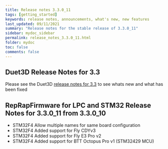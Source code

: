 ```yaml
---
title: Release notes 3.3.0_11
tags: [getting_started]
keywords: release notes, announcements, what's new, new features
last_updated: 09/11/2021
summary: "Release notes for the stable release of 3.3.0_11"
sidebar: mydoc_sidebar
permalink: release_notes_3.3.0_11.html
folder: mydoc
toc: false
comments: false
---
```


## Duet3D Release Notes for 3.3

Please see the Duet3D [release notes for 3.3](https://github.com/Duet3D/RepRapFirmware/wiki/Changelog-RRF-3.x#reprapfirmware-33) to see whats new and what has been fixed

## RepRapFirmware for LPC and STM32 Release Notes for 3.3.0_11 from 3.3.0_10

* STM32F4 Allow multiple names for same board configuration
* STM32F4 Added support for Fly CDYv3
* STM32F4 Added support for Fly E3 Pro v2
* STM32F4 Added support for BTT Octopus Pro v1 (STM32429 MCU)
